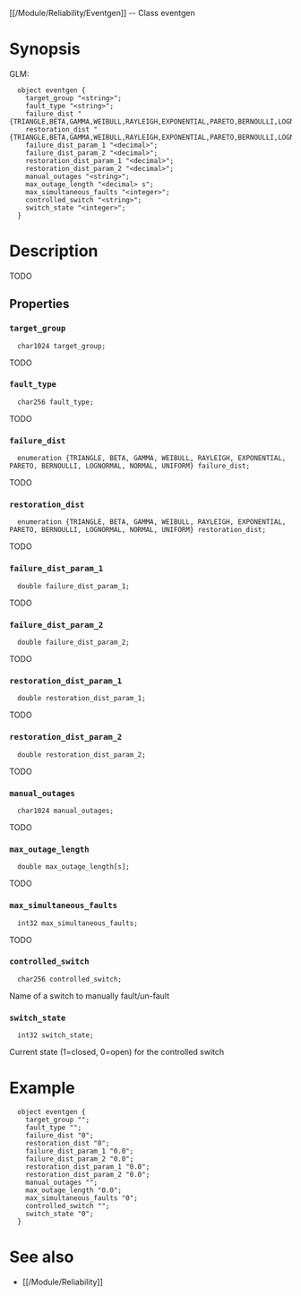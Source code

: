 [[/Module/Reliability/Eventgen]] -- Class eventgen

# Synopsis
GLM:
~~~
  object eventgen {
    target_group "<string>";
    fault_type "<string>";
    failure_dist "{TRIANGLE,BETA,GAMMA,WEIBULL,RAYLEIGH,EXPONENTIAL,PARETO,BERNOULLI,LOGNORMAL,NORMAL,UNIFORM}";
    restoration_dist "{TRIANGLE,BETA,GAMMA,WEIBULL,RAYLEIGH,EXPONENTIAL,PARETO,BERNOULLI,LOGNORMAL,NORMAL,UNIFORM}";
    failure_dist_param_1 "<decimal>";
    failure_dist_param_2 "<decimal>";
    restoration_dist_param_1 "<decimal>";
    restoration_dist_param_2 "<decimal>";
    manual_outages "<string>";
    max_outage_length "<decimal> s";
    max_simultaneous_faults "<integer>";
    controlled_switch "<string>";
    switch_state "<integer>";
  }
~~~

# Description

TODO

## Properties

### `target_group`
~~~
  char1024 target_group;
~~~

TODO

### `fault_type`
~~~
  char256 fault_type;
~~~

TODO

### `failure_dist`
~~~
  enumeration {TRIANGLE, BETA, GAMMA, WEIBULL, RAYLEIGH, EXPONENTIAL, PARETO, BERNOULLI, LOGNORMAL, NORMAL, UNIFORM} failure_dist;
~~~

TODO

### `restoration_dist`
~~~
  enumeration {TRIANGLE, BETA, GAMMA, WEIBULL, RAYLEIGH, EXPONENTIAL, PARETO, BERNOULLI, LOGNORMAL, NORMAL, UNIFORM} restoration_dist;
~~~

TODO

### `failure_dist_param_1`
~~~
  double failure_dist_param_1;
~~~

TODO

### `failure_dist_param_2`
~~~
  double failure_dist_param_2;
~~~

TODO

### `restoration_dist_param_1`
~~~
  double restoration_dist_param_1;
~~~

TODO

### `restoration_dist_param_2`
~~~
  double restoration_dist_param_2;
~~~

TODO

### `manual_outages`
~~~
  char1024 manual_outages;
~~~

TODO

### `max_outage_length`
~~~
  double max_outage_length[s];
~~~

TODO

### `max_simultaneous_faults`
~~~
  int32 max_simultaneous_faults;
~~~

TODO

### `controlled_switch`
~~~
  char256 controlled_switch;
~~~

Name of a switch to manually fault/un-fault

### `switch_state`
~~~
  int32 switch_state;
~~~

Current state (1=closed, 0=open) for the controlled switch

# Example

~~~
  object eventgen {
    target_group "";
    fault_type "";
    failure_dist "0";
    restoration_dist "0";
    failure_dist_param_1 "0.0";
    failure_dist_param_2 "0.0";
    restoration_dist_param_1 "0.0";
    restoration_dist_param_2 "0.0";
    manual_outages "";
    max_outage_length "0.0";
    max_simultaneous_faults "0";
    controlled_switch "";
    switch_state "0";
  }
~~~

# See also
* [[/Module/Reliability]]

